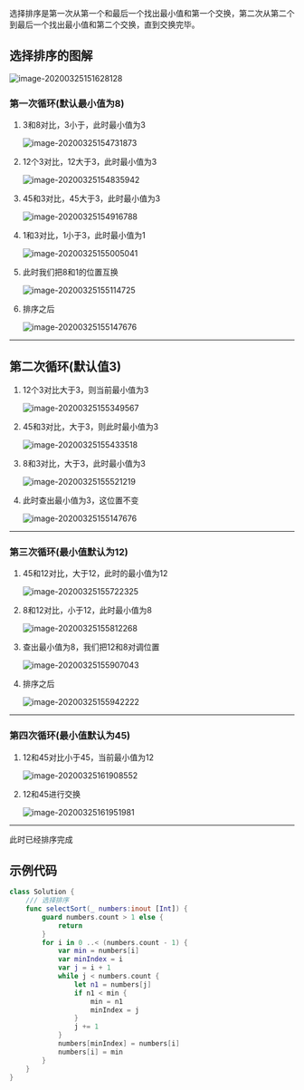 选择排序是第一次从第一个和最后一个找出最小值和第一个交换，第二次从第二个到最后一个找出最小值和第二个交换，直到交换完毕。

## 选择排序的图解

![image-20200325151628128](https://raw.githubusercontent.com/joserccblog/uPic/upic/uPic/image-20200325151628128-20200325154219267.png)

### 第一次循环(默认最小值为8)

1. 3和8对比，3小于，此时最小值为3

   ![image-20200325154731873](https://raw.githubusercontent.com/joserccblog/uPic/upic/uPic/image-20200325154731873.png)

   

2. 12个3对比，12大于3，此时最小值为3

   ![image-20200325154835942](https://raw.githubusercontent.com/joserccblog/uPic/upic/uPic/image-20200325154835942.png)

3. 45和3对比，45大于3，此时最小值为3

   ![image-20200325154916788](https://raw.githubusercontent.com/joserccblog/uPic/upic/uPic/image-20200325154916788.png)

4. 1和3对比，1小于3，此时最小值为1

   ![image-20200325155005041](https://raw.githubusercontent.com/joserccblog/uPic/upic/uPic/image-20200325155005041.png)

5. 此时我们把8和1的位置互换

   ![image-20200325155114725](https://raw.githubusercontent.com/joserccblog/uPic/upic/uPic/image-20200325155114725.png)

6. 排序之后

   ![image-20200325155147676](https://raw.githubusercontent.com/joserccblog/uPic/upic/uPic/image-20200325155147676.png)

---

## 第二次循环(默认值3)

1. 12个3对比大于3，则当前最小值为3

   ![image-20200325155349567](https://raw.githubusercontent.com/joserccblog/uPic/upic/uPic/image-20200325155349567.png)

2. 45和3对比，大于3，则此时最小值为3

   ![image-20200325155433518](https://raw.githubusercontent.com/joserccblog/uPic/upic/uPic/image-20200325155433518.png)

3. 8和3对比，大于3，此时最小值为3

   ![image-20200325155521219](https://raw.githubusercontent.com/joserccblog/uPic/upic/uPic/image-20200325155521219.png)

4. 此时查出最小值为3，这位置不变

   ![image-20200325155147676](https://raw.githubusercontent.com/joserccblog/uPic/upic/uPic/image-20200325155147676.png)

---

### 第三次循环(最小值默认为12)

1. 45和12对比，大于12，此时的最小值为12

   ![image-20200325155722325](https://raw.githubusercontent.com/joserccblog/uPic/upic/uPic/image-20200325155722325.png)

2. 8和12对比，小于12，此时最小值为8

   ![image-20200325155812268](https://raw.githubusercontent.com/joserccblog/uPic/upic/uPic/image-20200325155812268.png)

3. 查出最小值为8，我们把12和8对调位置

   ![image-20200325155907043](https://raw.githubusercontent.com/joserccblog/uPic/upic/uPic/image-20200325155907043.png)

4. 排序之后

   ![image-20200325155942222](https://raw.githubusercontent.com/joserccblog/uPic/upic/uPic/image-20200325155942222.png)

---

### 第四次循环(最小值默认为45)

1. 12和45对比小于45，当前最小值为12

   ![image-20200325161908552](https://raw.githubusercontent.com/joserccblog/uPic/upic/uPic/image-20200325161908552.png)

2. 12和45进行交换

   ![image-20200325161951981](https://raw.githubusercontent.com/joserccblog/uPic/upic/uPic/image-20200325161951981.png)

   
---

此时已经排序完成

## 示例代码

```swift
class Solution {
    /// 选择排序
    func selectSort(_ numbers:inout [Int]) {
        guard numbers.count > 1 else {
            return
        }
        for i in 0 ..< (numbers.count - 1) {
            var min = numbers[i]
            var minIndex = i
            var j = i + 1
            while j < numbers.count {
                let n1 = numbers[j]
                if n1 < min {
                    min = n1
                    minIndex = j
                }
                j += 1
            }
            numbers[minIndex] = numbers[i]
            numbers[i] = min
        }
    }
}
```







